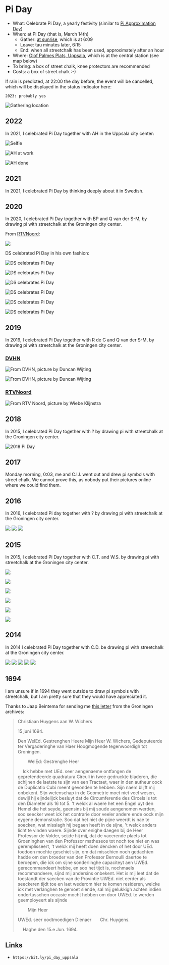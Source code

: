 # Pi Day

 * What: Celebrate Pi Day, a yearly festivity (similar to [Pi Approximation Day](https://github.com/richelbilderbeek/pi_approximation_day))
 * When: at Pi Day (that is, March 14th)
    * Gather: [at sunrise](https://www.timeanddate.com/sun/sweden/uppsala),
      which is at 6:09
    * Leave: tau minutes later, 6:15
    * End: when all streetchalk has been used, approximately after an hour
 * Where: [Olof Palmes Plats, Uppsala](https://www.openstreetmap.org/search?query=pi%2C%20uppsala#map=19/59.85850/17.64579),
   which is at the central station (see map below)
 * To bring: a box of street chalk, knee protectors are recommended
 * Costs: a box of street chalk :-)

If rain is predicted, at 22:00 the day before, the event will be cancelled, 
which will be displayed in the status indicator here:

```
2023: probably yes
```

![Gathering location](pics/map_uppsala.png)

## 2022

In 2021, I celebrated Pi Day together with AH in the Uppsala city center:

![Selfie](pics/2022_pi_day_selfie.jpg)

![AH at work](pics/2022_pi_day_at_work.jpg)

![AH done](pics/2022_pi_day_done.jpg)

## 2021

In 2021, I celebrated Pi Day by thinking deeply about it in Swedish.

## 2020

In 2020, I celebrated Pi Day together with BP and Q van der S-M, 
by drawing pi with streetchalk at the Groningen city center.

From [RTVNoord](https://www.rtvnoord.nl/nieuws/220010/Gewoon-shoppen-in-Corona-tijden-Je-kan-toch-moeilijk-maanden-thuiszitten):

![](pics/2020rtvnoord_zoom.png)

DS celebrated Pi Day in his own fashion:

![DS celebrates Pi Day](pics/2020DS1.jpg)

![DS celebrates Pi Day](pics/2020DS2.jpg)

![DS celebrates Pi Day](pics/2020DS3.jpg)

![DS celebrates Pi Day](pics/2020DS4.jpg)

![DS celebrates Pi Day](pics/2020DS5.jpg)

![DS celebrates Pi Day](pics/2020DS6.jpg)

## 2019

In 2019, I celebrated Pi Day together with R de G and Q van der S-M, 
by drawing pi with streetchalk at the Groningen city center.

### [DVHN](https://www.dvhn.nl/groningen/Het-is-Pi-dag-Rich%C3%A8l-Bilderbeek-trekt-spoor-van-pis-door-Groninger-binnenstad-24265650.html)

![From DVHN, picture by Duncan Wijting](pics/2019Dvhn1.jpg)

![From DVHN, picture by Duncan Wijting](pics/2019Dvhn2.jpg)

### [RTVNoord](https://www.rtvnoord.nl/nieuws/206075/Sinterklaas-vieren-we-alleen-op-aarde-pi-dag-kan-in-het-hele-universum)

![From RTV Noord, picture by Wiebe Klijnstra](pics/2019RtvNoord.jpg)

## 2018

In 2015, I celebrated Pi Day together with ? by drawing pi with streetchalk 
at the Groningen city center.

![2018 Pi Day](pics/2018.png)

## 2017

Monday morning, 0:03, me and C.IJ. went out and drew pi symbols with street chalk.
We cannot prove this, as nobody put their pictures online where we could find them.

## 2016

In 2016, I celebrated Pi day together with ? by drawing pi with streetchalk 
at the Groningen city center.

![](pics/RC_PiDay2016_1.png)
![](pics/RC_PiDay2016_2.png)
![](pics/RC_PiDay2016_3.png)

## 2015

In 2015, I celebrated Pi Day together with C.T. and W.S. by drawing pi with streetchalk 
at the Groningen city center.

![](pics/RC_PiDay2015_1.png)

![](pics/RC_PiDay2015_2.png)

![](pics/RC_PiDay2015_3.png)

![](pics/RC_PiDay2015_4.png)

![](pics/RC_PiDay2015_5.png)

![](pics/RC_PiDay2015_6.png)

## 2014

In 2014 I celebrated Pi Day together with C.D. be drawing pi with streetchalk 
at the Groningen city center.

![](pics/RC_PiDay2014Pi1.jpg)
![](pics/RC_PiDay2014Pi2.jpg)
![](pics/RC_PiDay2014Pi3.jpg)
![](pics/RC_PiDay2014Reaction1.png)
![](pics/RC_PiDay2014Reaction2.png)

## 1694

I am unsure if in 1694 they went outside to draw pi symbols with streetchalk,
but I am pretty sure that they would have appreciated it.

Thanks to Jaap Beintema for sending me [this letter](pi.odt) 
from the Groningen archives:
 
> Christiaan Huygens aan W. Wichers
> 
> 15 juni 1694. 
> 
> Den WelEd. Gestrenghen Heere Mijn Heer W. Wichers, 
> Gedeputeerde ter Vergaderinghe van Haer Hoogmogende 
> tegenwoordigh tot Groningen. 
> 
>         WelEd: Gestrenghe Heer 
> 
>     Ick hebbe met UEd. seer aengenaeme ontfangen de gepretendeerde quadratura Circuli in twee gedruckte bladeren, die schijnen de laetste te sijn van een Tractaet, waer in den autheur oock de Duplicatio Cubi meent gevonden te hebben. Sijn naem blijft mij onbekent. Sijn wetenschap in de Geometrie moet niet veel wesen, dewijl hij eijndelijck besluyt dat de Circumferentie des Circels is tot den Diameter als 16 tot 5. 't welck al waere het een Engel uyt den Hemel die het seyde, geensins bij mij soude aengenomen werden, soo seecker weet ick het contrarie door veeler andere ende oock mijn eygene demonstratie. Soo dat het niet de pijne weerdt is nae te soecken, wat misslagh hij begaen heeft in de sijne, 't welck anders licht te vinden waere. 
Sijnde over enighe daegen bij de Heer Professor de Volder, seijde hij mij, dat de vacerende plaets tot Groeninghen van den Professor matheseos tot noch toe niet en was geremplisseert, 't welck mij heeft doen dencken of het door UEd. toedoen mochte geschiet sijn, om dat misschien noch gedachten hadde om den broeder van den Professor Bernoulli daertoe te beroepen, die ick om sijne sonderlinghe capaciteyt aen UWEd. gerecommandeert hebbe, en soo het tijdt is, nochmaels recommandeere, sijnd mij andersins onbekent. Het is mij leet dat de toestandt der saecken van de Provintie UWEd. niet eerder als seeckeren tijdt toe en laet wederom hier te komen resideren, welcke ick met verlanghen 
> te gemoet siende, sal mij gelukkigh achten indien ondertusschen occasie mocht hebben om door UWEd. te werden geemployeert als sijnde 
> 
>         Mijn Heer 
> 
> UWEd. seer oodtmoedigen Dienaer       
> Chr. Huygens.            
> 
>     Haghe den 15.e Jun. 1694. 

## Links

 * `https://bit.ly/pi_day_uppsala`
